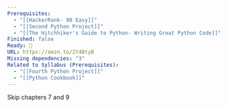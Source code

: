 ```yaml
---
Prerequisites:
  - "[[HackerRank- 90 Easy]]"
  - "[[Second Python Project]]"
  - "[[The Hitchhiker's Guide to Python- Writing Great Python Code]]"
Finished: false
Ready: 🔘
URL: https://amzn.to/2Y4BtyB
Missing dependencies: "3"
Related to Syllabus (Prerequisites):
  - "[[Fourth Python Project]]"
  - "[[Python Cookbook]]"
---
```

Skip chapters 7 and 9